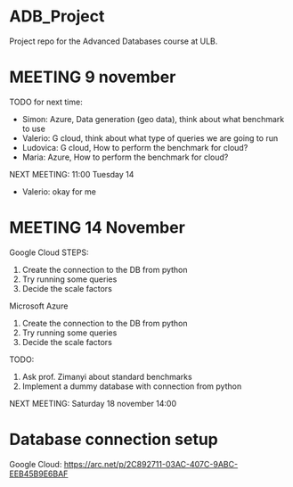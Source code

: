 # ADB_Project

Project repo for the Advanced Databases course at ULB. 


# MEETING 9 november

TODO for next time: 
- Simon: Azure, Data generation (geo data), think about what benchmark to use
- Valerio: G cloud, think about what type of queries we are going to run
- Ludovica: G cloud, How to perform the benchmark for cloud?
- Maria: Azure, How to perform the benchmark for cloud?


NEXT MEETING: 11:00 Tuesday 14
- Valerio: okay for me

# MEETING 14 November

Google Cloud
STEPS: 
1. Create the connection to the DB from python
2. Try running some queries
3. Decide the scale factors

Microsoft Azure
1. Create the connection to the DB from python
2. Try running some queries
3. Decide the scale factors

TODO: 
1. Ask prof. Zimanyi about standard benchmarks
2. Implement a dummy database with connection from python

NEXT MEETING: Saturday 18 november 14:00 

# Database connection setup

Google Cloud: https://arc.net/p/2C892711-03AC-407C-9ABC-EEB45B9E6BAF


